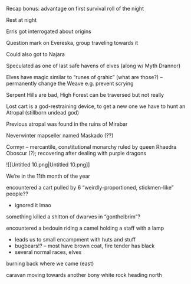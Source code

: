 Recap bonus: advantage on first survival roll of the night

Rest at night

Erris got interrogated about origins

Question mark on Evereska, group traveling towards it

Could also got to Najara

Speculated as one of last safe havens of elves (along w/ Myth Drannor)

Elves have magic similar to “runes of grahic” (what are those?) – permanently change the Weave e.g. prevent scrying

Serpent Hills are bad, High Forest can be traversed but not really

Lost cart is a god-restraining device, to get a new one we have to hunt an Atropal (stillborn undead god)

Previous atropal was found in the ruins of Mirabar

Neverwinter mapseller named Maskado (??)

Cormyr – mercantile, constitutional monarchy ruled by queen Rhaedra Oboscur (?); recovering after dealing with purple dragons

![[Untitled 10.png|Untitled 10.png]]

We’re in the 11th month of the year

encountered a cart pulled by 6 “weirdly-proportioned, stickmen-like” people??

- ignored it lmao

something killed a shitton of dwarves in “gonthelbrim”?

encountered a bedouin riding a camel holding a staff with a lamp

- leads us to small encampment with huts and stuff
- bugbears!? – most have brown coat, fire tender has black
- several normal races, elves

burning back where we came (east)

caravan moving towards another bony white rock heading north